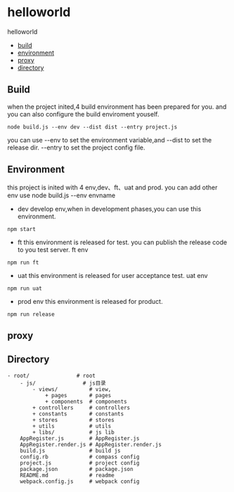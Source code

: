 # helloworld

helloworld

* [build](#build)
* [environment](#environment)
* [proxy](#proxy)
* [directory](#directory)

## Build
when the project inited,4 build environment has been prepared for you.
and you can also configure the build enviroment youself.

```
node build.js --env dev --dist dist --entry project.js
```
you can use --env to set the environment variable,and --dist to set the release dir.
--entry to set the project config file.

## Environment
this project is inited with 4 env,dev、ft、uat and prod.
you can add other env use node build.js --env envname
* dev
develop env,when in development phases,you can use this environment.

```
npm start
```

* ft
this environment is released for test. you can publish the release code to you test server.
ft env
```
npm run ft
```
* uat 
this environment is released for user acceptance test.
uat env

```
npm run uat
```

* prod env
this environment is released for product.
```
npm run release
```

## proxy

## Directory

```
- root/               # root
    - js/               # js目录
        - views/          # view,
            + pages       # pages
            + components  # components
        + controllers     # controllers
        + constants       # constants
        + stores          # stores
        + utils           # utils
        + libs/           # js lib
    AppRegister.js        # AppRegister.js
    AppRegister.render.js # AppRegister.render.js
    build.js              # build js
    config.rb             # compass config
    project.js            # project config
    package.json          # package.json
    README.md             # readme
    webpack.config.js     # webpack config
```
